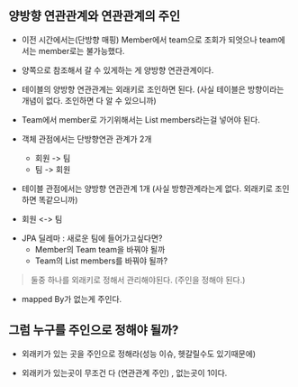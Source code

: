 
##  양방향 연관관계와 연관관계의 주인

+ 이전 시간에서는(단방향 매핑) Member에서 team으로 조회가 되엇으나 team에서는 member로는 불가능했다.

+ 양쪽으로 참조해서 갈 수 있게하는 게 양방향 연관관계이다.

+ 테이블의 양방향 연관관계는 외래키로 조인하면 된다. (사실 테이블은 방향이라는 개념이 없다. 조인하면 다 알 수 있으니까)

+ Team에서 member로 가기위해서는 List members라는걸 넣어야 된다.

+ 객체 관점에서는 단방향연관 관계가 2개
  - 회원 -> 팀
  - 팀 -> 회원
 + 테이블 관점에서는 양방향 연관관계 1개 (사실 방향관계라는게 없다. 외래키로 조인하면 똑같으니까)
  - 회원 <-> 팀
  
+ JPA 딜레마 : 새로운 팀에 들어가고싶다면?
  - Member의 Team team을 바꿔야 될까
  - Team의 List members를 바꿔야 될까?
  
> 둘중 하나를 외래키로 정해서 관리해야된다. (주인을 정해야 된다.)

+ mapped By가 없는게 주인다.

## 그럼 누구를 주인으로 정해야 될까?

+ 외래키가 있는 곳을 주인으로 정해라(성능 이슈, 헷갈릴수도 있기때문에)
 
+ 외래키가 있는곳이 무조건 다 (연관관계 주인) , 없는곳이 1이다.
  
